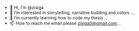 - 👋 Hi, I’m @zisiga
- 👀 I’m interested in storytelling, narrative building and colors ...
- 🌱 I’m currently learning how to code my thesis ...
- 📫 How to reach me email please zisiga0@gmail.com...

<!---
zisiga/zisiga is a ✨ special ✨ repository because its `README.md` (this file) appears on your GitHub profile.
You can click the Preview link to take a look at your changes.
--->

